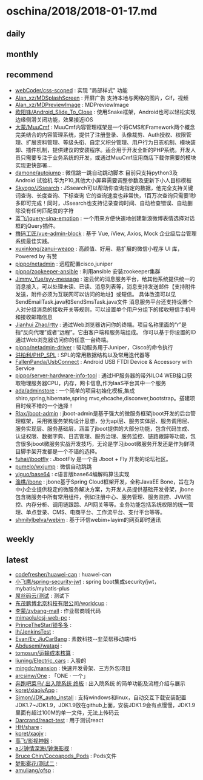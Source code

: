 # oschina/2018/2018-01-17.md



## daily



## monthly



## recommend

- [webCoder/css-scoped](http://git.oschina.net/starmagic/css-scoped) : 实现 "局部样式" 功能
- [Alan_xz/MDSplashScreen](http://git.oschina.net/Alan_xz/MDSplashScreen) : 开屏广告 支持本地与网络的图片，Gif，视频
- [Alan_xz/MDPreviewImage](http://git.oschina.net/Alan_xz/MDPreviewImage) : MDPreviewImage
- [欧阳锋/Android_Slide_To_Close](http://git.oschina.net/ouyangfeng/Android_Slide_To_Close) : 使用Snake框架，Android也可以轻松实现边缘侧滑关闭功能，效果接近iOS
- [大蒙/MuuCmf](http://git.oschina.net/dameng100/muucmf) : MuuCmf内容管理框架是一个将CMS和Framework两个概念完美结合的内容管理系统，提供了注册登录、头像裁剪、Auth授权、权限管理、扩展资料管理、等级头衔、自定义积分管理、用户行为日志机制、模块装卸、插件机制，提供建议的安装程序。适合用于开发全新的PHP系统。开发人员只需要专注于业务系统的开发，或通过MuuCmf应用商店下载你需要的模块实现更快部署...
- [damone/autojump](http://git.oschina.net/damone/autojump) : 微信跳一跳自动跳动脚本 目前只支持python3及Android 试验机 华为P10,其他大小屏幕需要调整参数及更新下小人目标模板
- [Skyogo/JSsearch](http://git.oschina.net/skyogo/JSsearch) : JSsearch可以帮助你查询指定的数据，他完全支持关键词查询、长度查询、下标查询 它的查询速度也非常快，1百万次查询只需要1秒多即可完成！同时，JSsearch也支持记录查询时间、自动检查错误、自动删除没有任何匹配度的字符
- [蓝飞/jquery-sina-emotion](http://git.oschina.net/lanfei/jquery-sina-emotion) : 一个用来方便快速地创建新浪微博表情选择对话框的jQuery插件。
- [撸码工匠/vue-admin-block](http://git.oschina.net/cssui/vue-admin-block) : 基于 Vue, iView, Axios, Mock 企业级后台管理系统最佳实践。
- [xuxinlong/zanui-weapp](http://git.oschina.net/xuxinlong/zanui-weapp) : 高颜值、好用、易扩展的微信小程序 UI 库，Powered by 有赞
- [pippo/netadmin](http://git.oschina.net/pippozq/netadmin) : 远程配置cisco,juniper
- [pippo/zookeeper-ansible](http://git.oschina.net/pippozq/zookeeper-ansible) : 利用ansible 安装zookeeper集群
- [Jimmy_Yue/syy-message](http://git.oschina.net/yuejing/message) : 速云优的消息服务平台，给其他系统提供统一的消息接入，可以处理未读、已读、消息列表等，消息支持发送邮件【支持附件发送，附件必须为互联网可以访问的地址】或短信。 具体改造可以见SendEmailTask.java和SendSmsTask.java文件 消息服务平台还支持设置个人对分组消息的接收开关等规则，可以设置单个用户分组下的接收短信手机号和接收邮箱信息
- [Jianhui Zhao/rtty](http://git.oschina.net/zhaojh329/rtty) : 通过Web浏览器访问你的终端。项目名称里面的“r”是指“反向代理”或者“远程”。它由客户端和服务端组成。 你可以基于你设置的ID通过Web浏览器访问你的任意一台终端。
- [pippo/netadmin-driver](http://git.oschina.net/pippozq/netadmin-driver) : 驱动服务用于Juniper，Cisco的命令执行
- [洪柏利/PHP_SPL](http://git.oschina.net/paultest/PHP_SPL) : SPL的常用数据结构以及常用迭代器等
- [FallenPanda/UsbConnect](http://git.oschina.net/595978937/UsbConnect) : Android USB FTDI Device & Accessory with Service
- [pippo/server-hardware-info-tool](http://git.oschina.net/pippozq/server-hardware-info-tool) : 通过HP服务器的带外ILO4 WEB接口获取物理服务器CPU，内存，网卡信息,作为IaaS平台其中一个服务
- [ada/adminstore](http://git.oschina.net/cng1985/adminstore) : 一个简单的项目初始化模板,集成shiro,spring,hibernate,spring mvc,ehcache,disconver,bootstrap。搭建项目时候不错的一个选择！
- [Rlax/jboot-admin](http://git.oschina.net/rlaxuc/jboot-admin) : jboot-admin是基于强大的微服务框架jboot开发的后台管理框架，采用微服务架构设计思想，分为api层、服务实体层、服务调用层、服务实现层、服务基础层，涵盖了jboot提供的大部分功能，包含代码生成、认证权限、数据字典、日志管理、服务治理、服务监控、链路跟踪等功能，包含很多jboot微服务实战开发技巧，无论是学习jboot微服务开发还是作为鲜项目脚手架开发都是一个不错的选择。
- [fuhai/jbootfly](http://git.oschina.net/fuhai/jbootfly) : JbootFly 是一个由 Jboot + Fly 开发的论坛社区。
- [pumelo/wxjump](http://git.oschina.net/fju/wxjump) : 微信自动跳跳
- [ylguo/base64](http://git.oschina.net/ylguo/base64) : c语言版base64编解码算法实现
- [渔樵/jbone](http://git.oschina.net/majunwei2017/jbone) : jbone基于Spring Cloud框架开发，全称JavaEE Bone，旨在为中小企业提供稳定的微服务解决方案，为开发人员提供基础开发骨架，jbone包含微服务中所有常用组件，例如注册中心、服务管理、服务监控、JVM监控、内存分析、调用链跟踪、API网关等等。业务功能包括系统权限的统一管理、单点登录、CMS、电商平台、工作流平台、支付平台等等。
- [shmilylbelva/webim](http://git.oschina.net/shmilylbelva/layim) : 基于环信webim+layim的网页即时通讯


## weekly



## latest

- [codefresher/huawei-can](http://git.oschina.net/codefresher/huawei-can) : huawei-can
- [小飞鹰/spring-security-jwt](http://git.oschina.net/xiaofeiying/spring-security-jwt) : spring boot集成security/jwt，mybatis/mybatis-plus
- [屌丝码云/测试](http://git.oschina.net/best_coding/CeShi) : 测试下
- [东茂鹏博北京科技有限公司/worldcup](http://git.oschina.net/dmpb/worldcup) : 
- [李蒙/zybang-mall](http://git.oschina.net/m_v/zybang-mall) : 作业帮商城代码
- [mimaolu/csj-web-pc](http://git.oschina.net/mimaolu/csj-web-pc) : 
- [PrinceTheStar/锁多多](http://git.oschina.net/PrinceTheStar/SuoDuoDuo) : 
- [lh/JenkinsTest](http://git.oschina.net/comlh/JenkinsTest) : 
- [Evan/Ev_JiuCarBang](http://git.oschina.net/boaosady/Ev_JiuCarBang) : 素数科技--韭菜帮移动端H5
- [Abdusemi/watapi](http://git.oschina.net/arifcc/watapi) : 
- [tomosun/运输成本核算](http://git.oschina.net/tomosunb/cost) : 
- [liuning/Electric_cars](http://git.oschina.net/Ad578596226/Electric_cars) : 入股的
- [mingdc/mansion](http://git.oschina.net/mingdc/mansion) : 快速开发骨架、三方外包项目
- [arcsinw/One](http://git.oschina.net/arcsinw/one) : 「ONE · 一个」
- [奔跑吧菜鸟/ 出入院系统 终板](http://git.oschina.net/weibo-5287512262/ChuRuYuanXiTong-ZhongBan) : 出入院系统 的简单功能及流程介绍与展示
- [kpret/xiaojvApp](http://git.oschina.net/kpret/xiaojvApp) : 
- [Simon/JDK_auto_install](http://git.oschina.net/LSU/JDK_auto_install) : 支持windows和linux，自动交互下载安装配置JDK1.7~JDK1.9，JDK1.9放在github上面，安装JDK1.9会有点慢慢，JDK1.9里面有超过100M的单一文件，无法上传码云
- [Darcrand/react-test](http://git.oschina.net/darcrandex/react-test) : 用于测试react
- [HH/share](http://git.oschina.net/golde/share) : 
- [kpret/xaojv](http://git.oschina.net/kpret/xaojv) : 
- [高飞/影视神器](http://git.oschina.net/gaofei1159/YingShiShenQi) : 
- [aジ钟情深海i/钟海影视](http://git.oschina.net/a168668/ZhongHaiYingShi) : 
- [Bruce Chin/Cocoapods_Pods](http://git.oschina.net/BruceChin1513/Cocoapods_Pods) : Pods文件
- [梦影雾花/测试二](http://git.oschina.net/emperorcrown/CeShiEr) : 
- [amuliang/ofsp](http://git.oschina.net/amuliang/ofsp) : 